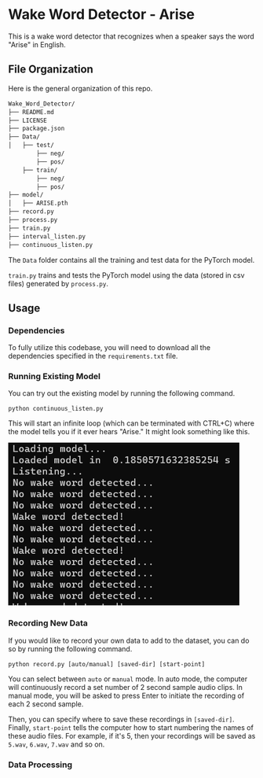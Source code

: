 # Wake Word Detector - Arise

This is a wake word detector that recognizes when a speaker says the word "Arise" in English. 

## File Organization

Here is the general organization of this repo. 

```bash
Wake_Word_Detector/
├── README.md
├── LICENSE
├── package.json
├── Data/
│   ├── test/
        ├── neg/
        ├── pos/
    ├── train/
        ├── neg/
        ├── pos/
├── model/
│   ├── ARISE.pth
├── record.py
├── process.py
├── train.py
├── interval_listen.py
├── continuous_listen.py
```
The `Data` folder contains all the training and test data for the PyTorch model. 

`train.py` trains and tests the PyTorch model using the data (stored in csv files) generated by `process.py`. 

## Usage 

### Dependencies

To fully utilize this codebase, you will need to download all the dependencies specified in the `requirements.txt` file. 

### Running Existing Model 

You can try out the existing model by running the following command.

```
python continuous_listen.py
```

This will start an infinite loop (which can be terminated with CTRL+C) where the model tells you if it ever hears "Arise." It might look something like this. 

![alt text](./figures/image.png)
<!-- <img src="./figures/image.png" alt="drawing" width="200"/> -->


### Recording New Data
If you would like to record your own data to add to the dataset, you can do so by running the following command. 

```
python record.py [auto/manual] [saved-dir] [start-point]
```

You can select between `auto` or `manual` mode. In auto mode, the computer will continuously record a set number of 2 second sample audio clips. In manual mode, you will be asked to press Enter to initiate the recording of each 2 second sample. 

Then, you can specify where to save these recordings in `[saved-dir]`. Finally, `start-point` tells the computer how to start numbering the names of these audio files. For example, if it's 5, then your recordings will be saved as `5.wav`, `6.wav`, `7.wav` and so on. 

### Data Processing 



